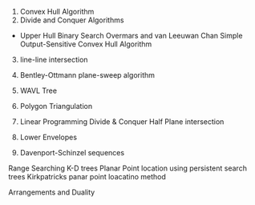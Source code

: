 1. Convex Hull Algorithm 
2. Divide and Conquer Algorithms 
* Upper Hull Binary Search 
	Overmars and van Leeuwan
	Chan Simple Output-Sensitive Convex Hull Algorithm
3. line-line intersection
4. Bentley-Ottmann plane-sweep algorithm
5. WAVL Tree
6. Polygon Triangulation
7. Linear Programming
	Divide & Conquer Half Plane intersection 
 
8. Lower Envelopes
10. Davenport-Schinzel sequences


Range Searching
K-D trees 
Planar Point location using persistent search trees
Kirkpatricks panar point loacatino method

Arrangements and Duality
